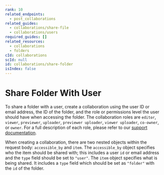 ```yaml
---
rank: 10
related_endpoints:
  - post_collaborations
related_guides:
  - collaborations/share-file
  - collaborations/users
required_guides: []
related_resources:
  - collaborations
  - folders
cId: collaborations
scId: null
id: collaborations/share-folder
isIndex: false
---
```


# Share Folder With User

To share a folder with a user, create a collaboration using the user ID or
email address, the ID of the folder, and the role or permissions level the
user should have when accessing the folder. The collaboration roles are
`editor`, `viewer`, `previewer`, `uploader`, `previewer uploader`,
`viewer uploader`, `co-owner`, or `owner`. For a full description of each
role, please refer to our [support documentation].

When creating a collaboration, there are two nested objects within the request
body: `accessible_by` and `item`. The `accessible_by` object specifies who the
item should be shared with; this includes a user `id` or email address and the
`type` field should be set to `"user"`. The `item` object specifies what is
being shared. It includes a `type` field which should be set as `"folder"` with
the `id` of the folder.

<Samples id='post_collaborations' >

</Samples>

[support documentation]: https://community.box.com/t5/Collaborate-By-Inviting-Others/Understanding-Collaborator-Permission-Levels/ta-p/144
